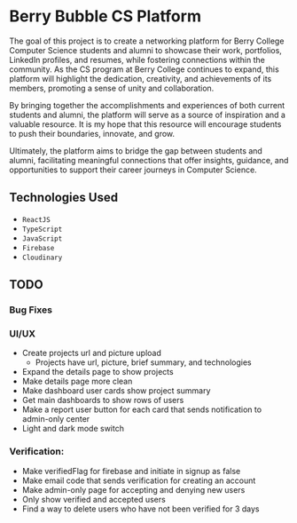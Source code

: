 # Berry Bubble CS Platform
The goal of this project is to create a networking platform for Berry College Computer Science students and alumni to showcase their work, portfolios, LinkedIn profiles, and resumes, while fostering connections within the community. As the CS program at Berry College continues to expand, this platform will highlight the dedication, creativity, and achievements of its members, promoting a sense of unity and collaboration.

By bringing together the accomplishments and experiences of both current students and alumni, the platform will serve as a source of inspiration and a valuable resource. It is my hope that this resource will encourage students to push their boundaries, innovate, and grow.

Ultimately, the platform aims to bridge the gap between students and alumni, facilitating meaningful connections that offer insights, guidance, and opportunities to support their career journeys in Computer Science.

## Technologies Used

- `ReactJS`
- `TypeScript`
- `JavaScript`
- `Firebase`
- `Cloudinary`

## TODO

### Bug Fixes

### UI/UX
- Create projects url and picture upload
    - Projects have url, picture, brief summary, and technologies
- Expand the details page to show projects
- Make details page more clean
- Make dashboard user cards show project summary
- Get main dashboards to show rows of users
- Make a report user button for each card that sends notification to admin-only center
- Light and dark mode switch

### Verification:
- Make verifiedFlag for firebase and initiate in signup as false
- Make email code that sends verification for creating an account
- Make admin-only page for accepting and denying new users
- Only show verified and accepted users
- Find a way to delete users who have not been verified for 3 days
